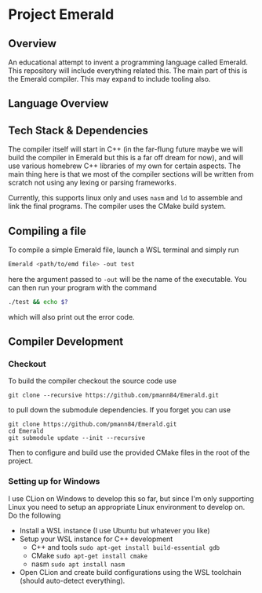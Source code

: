 # Project Emerald

## Overview
An educational attempt to invent a programming language called Emerald. This repository will include everything related 
this. The main part of this is the Emerald compiler. This may expand to include tooling also.

## Language Overview

## Tech Stack & Dependencies
The compiler itself will start in C++ (in the far-flung future maybe we will build the compiler in Emerald but this 
is a far off dream for now), and will use various homebrew C++ libraries of my own for certain aspects. The main 
thing here is that we most of the compiler sections will be written from scratch not using any lexing or parsing 
frameworks. 

Currently, this supports linux only and uses `nasm` and `ld` to assemble and link the final programs. The compiler 
uses the CMake build system.

## Compiling a file
To compile a simple Emerald file, launch a WSL terminal and simply run
```bash
Emerald <path/to/emd file> -out test
```
here the argument passed to `-out` will be the name of the executable. You can then run your program with the command 
```bash
./test && echo $?
```
which will also print out the error code.

## Compiler Development
### Checkout
To build the compiler checkout the source code use
```shell
git clone --recursive https://github.com/pmann84/Emerald.git
```
to pull down the submodule dependencies. If you forget you can use
```shell
git clone https://github.com/pmann84/Emerald.git
cd Emerald
git submodule update --init --recursive
```
Then to configure and build use the provided CMake files in the root of the project.

### Setting up for Windows
I use CLion on Windows to develop this so far, but since I'm only supporting Linux you need to setup an appropriate Linux 
environment to develop on. Do the following
- Install a WSL instance (I use Ubuntu but whatever you like)
- Setup your WSL instance for C++ development
  - C++ and tools `sudo apt-get install build-essential gdb`
  - CMake `sudo apt-get install cmake`
  - nasm `sudo apt install nasm`
- Open CLion and create build configurations using the WSL toolchain (should auto-detect everything).